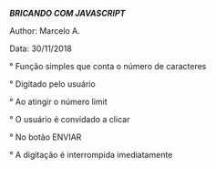 ***BRICANDO COM JAVASCRIPT***

Author: Marcelo A.

Data: 30/11/2018

° Função simples que conta o número de caracteres

° Digitado pelo usuário

° Ao atingir o número limit

° O usuário é convidado a clicar 

° No botão ENVIAR 

° A digitação é interrompida imediatamente
 